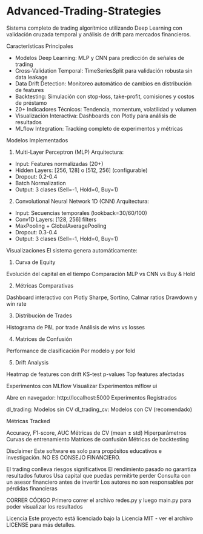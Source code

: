 # Advanced-Trading-Strategies

Sistema completo de trading algorítmico utilizando Deep Learning con validación cruzada temporal y análisis de drift para mercados financieros.

Características Principales

* Modelos Deep Learning: MLP y CNN para predicción de señales de trading
* Cross-Validation Temporal: TimeSeriesSplit para validación robusta sin data leakage
* Data Drift Detection: Monitoreo automático de cambios en distribución de features
* Backtesting: Simulación con stop-loss, take-profit, comisiones y costos de préstamo
* 20+ Indicadores Técnicos: Tendencia, momentum, volatilidad y volumen
* Visualización Interactiva: Dashboards con Plotly para análisis de resultados
* MLflow Integration: Tracking completo de experimentos y métricas

Modelos Implementados
1. Multi-Layer Perceptron (MLP)
   Arquitectura:
- Input: Features normalizadas (20+)
- Hidden Layers: [256, 128] o [512, 256] (configurable)
- Dropout: 0.2-0.4
- Batch Normalization
- Output: 3 clases (Sell=-1, Hold=0, Buy=1)

2. Convolutional Neural Network 1D (CNN)
   Arquitectura:
- Input: Secuencias temporales (lookback=30/60/100)
- Conv1D Layers: [128, 256] filters
- MaxPooling + GlobalAveragePooling
- Dropout: 0.3-0.4
- Output: 3 clases (Sell=-1, Hold=0, Buy=1)

Visualizaciones
El sistema genera automáticamente:
1. Curva de Equity

Evolución del capital en el tiempo
Comparación MLP vs CNN vs Buy & Hold

2. Métricas Comparativas

Dashboard interactivo con Plotly
Sharpe, Sortino, Calmar ratios
Drawdown y win rate

3. Distribución de Trades

Histograma de P&L por trade
Análisis de wins vs losses

4. Matrices de Confusión

Performance de clasificación
Por modelo y por fold

5. Drift Analysis

Heatmap de features con drift
KS-test p-values
Top features afectadas

Experimentos con MLflow
Visualizar Experimentos
mlflow ui

Abre en navegador: http://localhost:5000
Experimentos Registrados

dl_trading: Modelos sin CV
dl_trading_cv: Modelos con CV (recomendado)

Métricas Tracked

Accuracy, F1-score, AUC
Métricas de CV (mean ± std)
Hiperparámetros
Curvas de entrenamiento
Matrices de confusión
Métricas de backtesting


Disclaimer
Este software es solo para propósitos educativos e investigación. NO ES CONSEJO FINANCIERO.

El trading conlleva riesgos significativos
El rendimiento pasado no garantiza resultados futuros
Usa capital que puedas permitirte perder
Consulta con un asesor financiero antes de invertir
Los autores no son responsables por pérdidas financieras

CORRER CÓDIGO
Primero correr el archivo redes.py y luego main.py para poder visualizar los resultados


Licencia
Este proyecto está licenciado bajo la Licencia MIT - ver el archivo LICENSE para más detalles.
